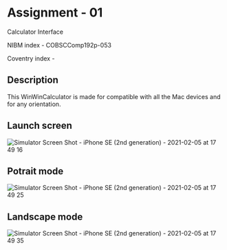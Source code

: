 <h1>Assignment - 01</h1>

Calculator Interface

NIBM index - COBSCComp192p-053

Coventry index - 


<h2>Description</h2>

This WinWinCalculator is made for compatible with all the Mac devices and for any orientation.

<h2>Launch screen</h2>

![Simulator Screen Shot - iPhone SE (2nd generation) - 2021-02-05 at 17 49 16](https://user-images.githubusercontent.com/44730905/107036873-4e5d3a80-67e0-11eb-802e-2ca7bb1146f2.png=100*100)

<h2>Potrait mode</h2>

![Simulator Screen Shot - iPhone SE (2nd generation) - 2021-02-05 at 17 49 25](https://user-images.githubusercontent.com/44730905/107037695-713c1e80-67e1-11eb-930c-5dcac1edc7f4.png)

<h2>Landscape mode</h2>

![Simulator Screen Shot - iPhone SE (2nd generation) - 2021-02-05 at 17 49 35](https://user-images.githubusercontent.com/44730905/107037854-b2ccc980-67e1-11eb-9e77-cf160f547187.png)

